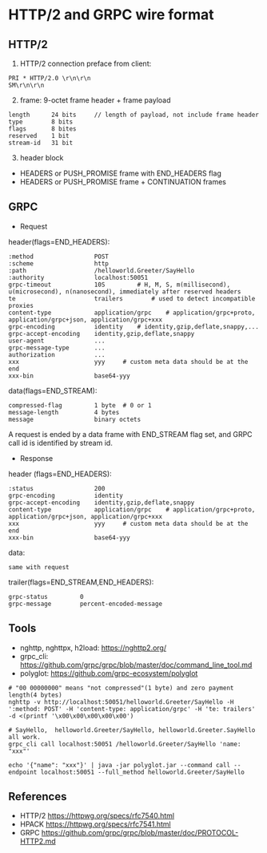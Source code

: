 # HTTP/2 and GRPC wire format

## HTTP/2

1. HTTP/2 connection preface from client:

```
PRI * HTTP/2.0 \r\n\r\n
SM\r\n\r\n
```

2. frame: 9-octet frame header + frame payload
```
length      24 bits     // length of payload, not include frame header
type        8 bits
flags       8 bites
reserved    1 bit
stream-id   31 bit
```

3. header block

 * HEADERS or PUSH\_PROMISE frame with END\_HEADERS flag
 * HEADERS or PUSH\_PROMISE frame + CONTINUATION frames

## GRPC

* Request

header(flags=END\_HEADERS):
```
:method                 POST
:scheme                 http
:path                   /helloworld.Greeter/SayHello
:authority              localhost:50051
grpc-timeout            10S         # H, M, S, m(millisecond), u(microsecond), n(nanosecond), immediately after reserved headers
te                      trailers        # used to detect incompatible proxies
content-type            application/grpc    # application/grpc+proto, application/grpc+json, application/grpc+xxx
grpc-encoding           identity    # identity,gzip,deflate,snappy,...
grpc-accept-encoding    identity,gzip,deflate,snappy
user-agent              ...
grpc-message-type       ...
authorization           ...
xxx                     yyy     # custom meta data should be at the end
xxx-bin                 base64-yyy
```

data(flags=END\_STREAM):
```
compressed-flag         1 byte  # 0 or 1
message-length          4 bytes
message                 binary octets
```

A request is ended by a data frame with END\_STREAM flag set, and GRPC call id is identified by stream id.

* Response

header (flags=END\_HEADERS):
```
:status                 200
grpc-encoding           identity
grpc-accept-encoding    identity,gzip,deflate,snappy
content-type            application/grpc    # application/grpc+proto, application/grpc+json, application/grpc+xxx
xxx                     yyy     # custom meta data should be at the end
xxx-bin                 base64-yyy
```

data:
```
same with request
```

trailer(flags=END\_STREAM,END\_HEADERS):
```
grpc-status         0
grpc-message        percent-encoded-message
```

## Tools

* nghttp, nghttpx, h2load: https://nghttp2.org/
* grpc\_cli: https://github.com/grpc/grpc/blob/master/doc/command_line_tool.md
* polyglot: https://github.com/grpc-ecosystem/polyglot

```
# "00 00000000" means "not compressed"(1 byte) and zero payment length(4 bytes)
nghttp -v http://localhost:50051/helloworld.Greeter/SayHello -H ':method: POST' -H 'content-type: application/grpc' -H 'te: trailers' -d <(printf '\x00\x00\x00\x00\x00')

# SayHello,  helloworld.Greeter/SayHello, helloworld.Greeter.SayHello all work.
grpc_cli call localhost:50051 /helloworld.Greeter/SayHello 'name: "xxx"'

echo '{"name": "xxx"}' | java -jar polyglot.jar --command call --endpoint localhost:50051 --full_method helloworld.Greeter/SayHello
```

## References

* HTTP/2 https://httpwg.org/specs/rfc7540.html
* HPACK https://httpwg.org/specs/rfc7541.html
* GRPC https://github.com/grpc/grpc/blob/master/doc/PROTOCOL-HTTP2.md
